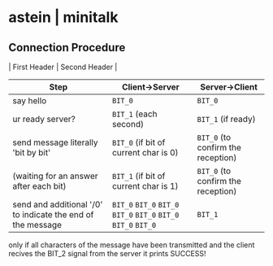 # astein | minitalk

## Connection Procedure


| First Header  | Second Header |

| Step															| Client->Server					 				| Server->Client					|
| ------------- 												| ------------- 					 				| -------------  					|
| say hello														| ```BIT_0```						 		 				| ```BIT_0``` 							|
| ur ready server?												| ```BIT_1``` (each second)				 				| ```BIT_1``` (if ready) 					|
| send message literally 'bit by bit' 							| ```BIT_0``` (if bit of current char is 0)		 		| ```BIT_0``` (to confirm the reception)	|
| (waiting for an answer after each bit)						| ```BIT_1``` (if bit of current char is 1)		 		| ```BIT_0``` (to confirm the reception)	|
| send and additional '/0' to indicate the end of the message	| ```BIT_0``` ```BIT_0``` ```BIT_0``` ```BIT_0``` ```BIT_0``` ```BIT_0``` ```BIT_0``` ```BIT_0``` 	| ```BIT_1```								|

only if all characters of the message have been transmitted and the client recives the BIT_2 signal from the server it prints SUCCESS!
